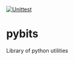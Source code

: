 [![Unittest](https://github.com/cgbits/pybits/actions/workflows/unittest.yml/badge.svg)](https://github.com/cgbits/pybits/actions/workflows/unittest.yml)

# pybits
Library of python utilities
